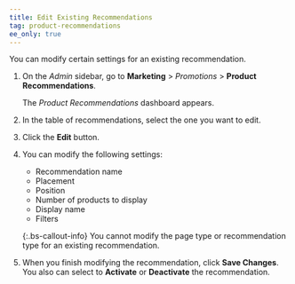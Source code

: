 ```yaml
---
title: Edit Existing Recommendations
tag: product-recommendations
ee_only: true
---
```


You can modify certain settings for an existing recommendation.

1. On the _Admin_ sidebar, go to **Marketing** > _Promotions_ > **Product Recommendations**.

   The _Product Recommendations_ dashboard appears.

1. In the table of recommendations, select the one you want to edit.

1. Click the **Edit** button.

1. You can modify the following settings:

   - Recommendation name
   - Placement
   - Position
   - Number of products to display
   - Display name
   - Filters

    {:.bs-callout-info}
    You cannot modify the page type or recommendation type for an existing recommendation.

1. When you finish modifying the recommendation, click **Save Changes**. You also can select to **Activate** or **Deactivate** the recommendation.
